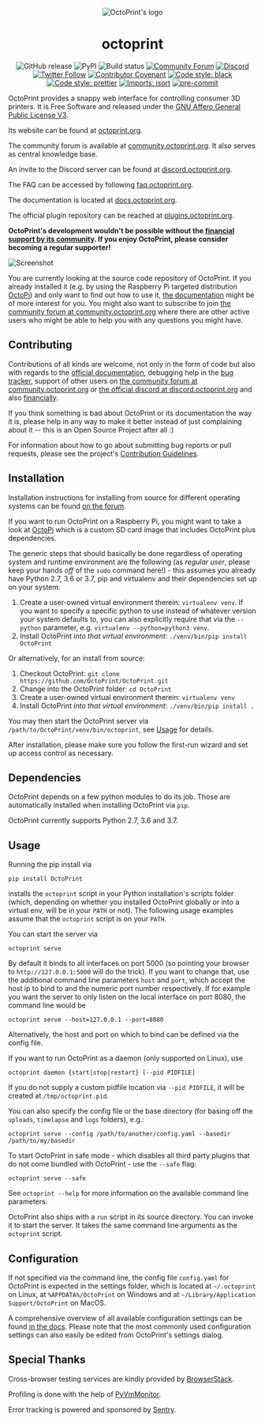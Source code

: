 <p align="center"><img src="https://octoprint.org/assets/img/logo.png" alt="OctoPrint's logo" /></p>

<h1 align="center">octoprint</h1>

<p align="center">
  <img src="https://img.shields.io/github/v/release/OctoPrint/OctoPrint?logo=github&logoColor=white" alt="GitHub release"/>
  <img src="https://img.shields.io/pypi/v/OctoPrint?logo=python&logoColor=white" alt="PyPI"/>
  <img src="https://img.shields.io/github/workflow/status/OctoPrint/OctoPrint/Build" alt="Build status"/>
  <a href="https://community.octoprint.org"><img src="https://img.shields.io/discourse/users?logo=discourse&logoColor=white&server=https%3A%2F%2Fcommunity.octoprint.org" alt="Community Forum"/></a>
  <a href="https://discord.octoprint.org"><img src="https://img.shields.io/discord/704958479194128507?label=discord&logo=discord&logoColor=white" alt="Discord"/></a>
  <a href="https://twitter.com/OctoPrint3d"><img src="https://img.shields.io/twitter/follow/OctoPrint3d.svg?style=social&label=Follow" alt="Twitter Follow"/></a>
  <a href="https://octoprint.org/conduct/"><img src="https://img.shields.io/badge/Contributor%20Covenant-v2.0%20adopted-ff69b4.svg" alt="Contributor Covenant"/></a>
  <a href="https://github.com/psf/black"><img src="https://img.shields.io/badge/code%20style-black-000000.svg" alt="Code style: black"/></a>
  <a href="https://github.com/prettier/prettier"><img src="https://img.shields.io/badge/code_style-prettier-ff69b4.svg?style=flat-square" alt="Code style: prettier"/></a>
  <a href="https://pycqa.github.io/isort/"><img src="https://img.shields.io/badge/%20imports-isort-%231674b1" alt="Imports: isort"/></a>
  <a href="https://github.com/pre-commit/pre-commit"><img src="https://img.shields.io/badge/pre--commit-enabled-brightgreen?logo=pre-commit&logoColor=white" alt="pre-commit"/></a>
</p>

OctoPrint provides a snappy web interface for controlling consumer 3D printers. It is Free Software
and released under the [GNU Affero General Public License V3](http://www.gnu.org/licenses/agpl.html).

Its website can be found at [octoprint.org](https://octoprint.org/?utm_source=github&utm_medium=readme).

The community forum is available at [community.octoprint.org](https://community.octoprint.org/?utm_source=github&utm_medium=readme). It also serves as central knowledge base.

An invite to the Discord server can be found at [discord.octoprint.org](https://discord.octoprint.org).

The FAQ can be accessed by following [faq.octoprint.org](https://faq.octoprint.org/?utm_source=github&utm_medium=readme).

The documentation is located at [docs.octoprint.org](http://docs.octoprint.org).

The official plugin repository can be reached at [plugins.octoprint.org](https://plugins.octoprint.org/?utm_source=github&utm_medium=readme).

**OctoPrint's development wouldn't be possible without the [financial support by its community](https://octoprint.org/support-octoprint/?utm_source=github&utm_medium=readme).
If you enjoy OctoPrint, please consider becoming a regular supporter!**

![Screenshot](https://octoprint.org/assets/img/screenshot-readme.png)

You are currently looking at the source code repository of OctoPrint. If you already installed it
(e.g. by using the Raspberry Pi targeted distribution [OctoPi](https://github.com/guysoft/OctoPi)) and only
want to find out how to use it, [the documentation](http://docs.octoprint.org/) might be of more interest for you. You might also want to subscribe to join
[the community forum at community.octoprint.org](https://community.octoprint.org) where there are other active users who might be
able to help you with any questions you might have.

## Contributing

Contributions of all kinds are welcome, not only in the form of code but also with regards to the
[official documentation](http://docs.octoprint.org/), debugging help
in the [bug tracker](https://github.com/OctoPrint/OctoPrint/issues), support of other users on
[the community forum at community.octoprint.org](https://community.octoprint.org) or
[the official discord at discord.octoprint.org](https://discord.octoprint.org)
and also [financially](https://octoprint.org/support-octoprint/?utm_source=github&utm_medium=readme).

If you think something is bad about OctoPrint or its documentation the way it is, please help
in any way to make it better instead of just complaining about it -- this is an Open Source Project
after all :)

For information about how to go about submitting bug reports or pull requests, please see the project's
[Contribution Guidelines](https://github.com/OctoPrint/OctoPrint/blob/master/CONTRIBUTING.md).

## Installation

Installation instructions for installing from source for different operating
systems can be found [on the forum](https://community.octoprint.org/tags/c/support/guides/15/setup).

If you want to run OctoPrint on a Raspberry Pi, you might want to take a look at [OctoPi](https://github.com/guysoft/OctoPi)
which is a custom SD card image that includes OctoPrint plus dependencies.

The generic steps that should basically be done regardless of operating system
and runtime environment are the following (as *regular
user*, please keep your hands *off* of the `sudo` command here!) - this assumes
you already have Python 2.7, 3.6 or 3.7, pip and virtualenv and their dependencies set up on your system:

1. Create a user-owned virtual environment therein: `virtualenv venv`. If you want to specify a specific python
   to use instead of whatever version your system defaults to, you can also explicitly require that via the `--python`
   parameter, e.g. `virtualenv --python=python3 venv`.
2. Install OctoPrint *into that virtual environment*: `./venv/bin/pip install OctoPrint`

Or alternatively, for an install from source:

1. Checkout OctoPrint: `git clone https://github.com/OctoPrint/OctoPrint.git`
2. Change into the OctoPrint folder: `cd OctoPrint`
3. Create a user-owned virtual environment therein: `virtualenv venv`
4. Install OctoPrint *into that virtual environment*: `./venv/bin/pip install .`

You may then start the OctoPrint server via `/path/to/OctoPrint/venv/bin/octoprint`, see [Usage](#usage)
for details.

After installation, please make sure you follow the first-run wizard and set up
access control as necessary.

## Dependencies

OctoPrint depends on a few python modules to do its job. Those are automatically installed when installing
OctoPrint via `pip`.

OctoPrint currently supports Python 2.7, 3.6 and 3.7.

## Usage

Running the pip install via

    pip install OctoPrint

installs the `octoprint` script in your Python installation's scripts folder
(which, depending on whether you installed OctoPrint globally or into a virtual env, will be in your `PATH` or not). The
following usage examples assume that the `octoprint` script is on your `PATH`.

You can start the server via

    octoprint serve

By default it binds to all interfaces on port 5000 (so pointing your browser to `http://127.0.0.1:5000`
will do the trick). If you want to change that, use the additional command line parameters `host` and `port`,
which accept the host ip to bind to and the numeric port number respectively. If for example you want the server
to only listen on the local interface on port 8080, the command line would be

    octoprint serve --host=127.0.0.1 --port=8080

Alternatively, the host and port on which to bind can be defined via the config file.

If you want to run OctoPrint as a daemon (only supported on Linux), use

    octoprint daemon {start|stop|restart} [--pid PIDFILE]

If you do not supply a custom pidfile location via `--pid PIDFILE`, it will be created at `/tmp/octoprint.pid`.

You can also specify the config file or the base directory (for basing off the `uploads`, `timelapse` and `logs` folders),
e.g.:

    octoprint serve --config /path/to/another/config.yaml --basedir /path/to/my/basedir

To start OctoPrint in safe mode - which disables all third party plugins that do not come bundled with OctoPrint - use
the ``--safe`` flag:

    octoprint serve --safe

See `octoprint --help` for more information on the available command line parameters.

OctoPrint also ships with a `run` script in its source directory. You can invoke it to start the server. It
takes the same command line arguments as the `octoprint` script.

## Configuration

If not specified via the command line, the config file `config.yaml` for OctoPrint is expected in the settings folder,
which is located at `~/.octoprint` on Linux, at `%APPDATA%/OctoPrint` on Windows and
at `~/Library/Application Support/OctoPrint` on MacOS.

A comprehensive overview of all available configuration settings can be found
[in the docs](http://docs.octoprint.org/en/master/configuration/config_yaml.html).
Please note that the most commonly used configuration settings can also easily
be edited from OctoPrint's settings dialog.

## Special Thanks

Cross-browser testing services are kindly provided by [BrowserStack](https://www.browserstack.com/).

Profiling is done with the help of [PyVmMonitor](https://www.pyvmmonitor.com).

Error tracking is powered and sponsored by [Sentry](https://sentry.io).
